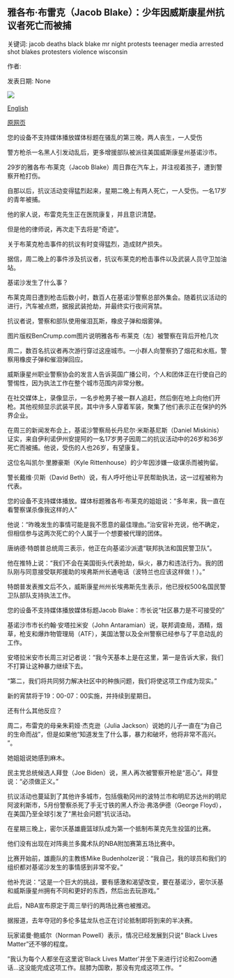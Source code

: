## 雅各布·布雷克（Jacob Blake）：少年因威斯康星州抗议者死亡而被捕

关键词: jacob deaths black blake mr night protests teenager media arrested shot blakes protesters violence wisconsin

作者: 

发表日期: None

![](https://ichef.bbci.co.uk/images/ic/1024x576/p08pp5ll.jpg)

[English](Jacob%20Blake%3A%20Teenager%20arrested%20over%20Wisconsin%20protesters%27%20deaths.md)

[原网页](https://www.bbc.com/news/world-us-canada-53926277)

您的设备不支持媒体播放媒体标题在骚乱的第三晚，两人丧生，一人受伤

警方枪杀一名黑人引发动乱后，更多增援部队被派往美国威斯康星州基诺沙市。

29岁的雅各布·布莱克（Jacob Blake）周日靠在汽车上，并注视着孩子，遭到警察开枪打伤。

自那以后，抗议活动变得猛烈起来，星期二晚上有两人死亡，一人受伤。一名17岁的青年被捕。

他的家人说，布雷克先生正在医院康复，并且意识清楚。

但是他的律师说，再次走下去将是“奇迹”。

关于布莱克枪击事件的抗议有时变得猛烈，造成财产损失。

据信，周二晚上的事件涉及抗议者，抗议布莱克的枪击事件以及武装人员守卫加油站。

基诺沙发生了什么事？

布莱克周日遭到枪击后数小时，数百人在基诺沙警察总部外集会。随着抗议活动的进行，汽车被点燃，据报武装抢劫，并最终实行夜间宵禁。

抗议者说，警察和部队使用催泪瓦斯，橡皮子弹和烟雾弹。

图片版权BenCrump.com图片说明雅各布·布莱克（左）被警察在背后开枪几次

周二，数百名抗议者再次游行穿过这座城市。一小群人向警察扔了烟花和水瓶，警察用橡皮子弹和催泪弹回应。

威斯康星州职业警察协会的发言人告诉英国广播公司，个人和团体正在行使自己的警惕性，因为执法工作在整个城市范围内非常分散。

在社交媒体上，录像显示，一名步枪男子被一群人追赶，然后倒在地上向他们开枪。其他视频显示武装平民，其中许多人穿着军装，聚集了他们表示正在保护的外界企业。

在周三的新闻发布会上，基诺沙警察局长丹尼尔·米斯基尼斯（Daniel Miskinis）证实，来自伊利诺伊州安提阿的一名17岁男子因周二的抗议活动中的26岁和36岁死亡而被捕。他说，受伤的人也26岁，有望康复。

这位名叫凯尔·里滕豪斯（Kyle Rittenhouse）的少年因涉嫌一级谋杀而被拘留。

警长戴维·贝斯（David Beth）说，有人呼吁他让平民帮助执法，这一过程被称为代表。

您的设备不支持媒体播放。媒体标题雅各布·布莱克的姐姐说：“多年来，我一直在看警察谋杀像我这样的人”

他说：“昨晚发生的事情可能是我不愿意的最佳理由。”治安官补充说，他不确定，但相信参与这两次死亡的个人属于一个想要被代理的团体。

唐纳德·特朗普总统周三表示，他正在向基诺沙派遣“联邦执法和国民警卫队”。

他在推特上说：“我们不会在美国街头代表抢劫，纵火，暴力和违法行为。我的团队刚与同意接受联邦援助的埃弗斯州长通电话（波特兰也应该这样做！）。”

特朗普发表推文后不久，威斯康星州州长埃弗斯先生表示，他已授权500名国民警卫队部队支持执法工作。

您的设备不支持媒体播放媒体标题Jacob Blake：市长说“社区暴力是不可接受的”

基诺沙市市长约翰·安塔拉米安（John Antaramian）说，联邦调查局，酒精，烟草，枪支和爆炸物管理局（ATF），美国法警以及全州警察已经参与了平息动乱的工作。

安塔拉米安市长周三对记者说：“我今天基本上是在这里，第一是告诉大家，我们不打算让这种暴力继续下去。

“第二，我们将共同努力解决社区中的种族问题，我们将使这项工作成为现实。”

新的宵禁将于19：00-07：00实施，并持续到星期日。

还有什么其他反应？

周二，布雷克的母亲朱莉娅·杰克逊（Julia Jackson）说她的儿子一直在“为自己的生命而战”，但是如果他“知道发生了什么事，暴力和破坏，他将非常不高兴。 ”。

她姐姐说她感到麻木。

民主党总统候选人拜登（Joe Biden）说，黑人再次被警察开枪是“恶心”。拜登说：“必须做正义。”

抗议活动也蔓延到了其他许多城市，包括俄勒冈州的波特兰市和明尼苏达州的明尼阿波利斯市，5月份警察杀死了手无寸铁的黑人乔治·弗洛伊德（George Floyd），在美国乃至全球引发了“黑社会问题”抗议活动。

在星期三晚上，密尔沃基雄鹿篮球队成为第一个抵制布莱克先生投篮的比赛。

他们没有出现在对阵奥兰多魔术队的NBA附加赛第五场比赛中。

比赛开始前，雄鹿队的主教练Mike Budenholzer说：“我自己，我的球员和我们的组织都对基诺沙发生的事情感到非常不安。”

他补充说：“这是一个巨大的挑战，要有感激和渴望改变，要在基诺沙，密尔沃基和威斯康星州拥有不同和更好的东西，然后出去玩游戏。”

此后，NBA宣布原定于周三举行的两场比赛也被推迟。

据报道，去年夺冠的多伦多猛龙队也正在讨论抵制即将到来的半决赛。

玩家诺曼·鲍威尔（Norman Powell）表示，情况已经发展到只说“ Black Lives Matter”还不够的程度。

“我认为每个人都坐在这里说'Black Lives Matter'并坐下来进行讨论和Zoom通话...这没能完成这项工作。屈膝为国歌，那没有完成这项工作。 ”